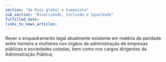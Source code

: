 ```yaml
---
section: "Um País global e humanista"
sub_section: "Diversidade, Inclusão e Igualdade"
fulfilled_date:
links_to_news_articles:
---
```


Rever o enquadramento legal atualmente existente em matéria de paridade entre homens e mulheres nos órgãos de administração de empresas públicas e sociedades cotadas, bem como nos cargos dirigentes da Administração Pública;